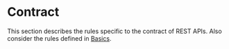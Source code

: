 # Contract

This section describes the rules specific to the contract of REST APIs. Also consider the rules defined in [Basics](../../020_GENERAL-GUIDELINES/010_Basics/index.md).
